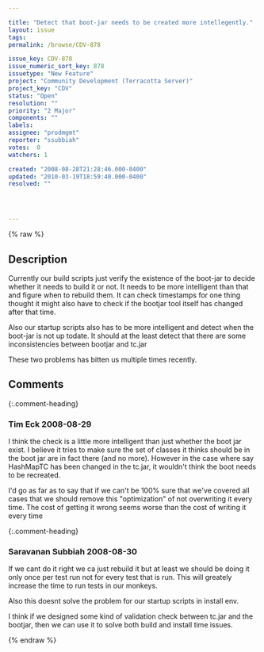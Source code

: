 ```yaml
---

title: "Detect that boot-jar needs to be created more intellegently."
layout: issue
tags: 
permalink: /browse/CDV-878

issue_key: CDV-878
issue_numeric_sort_key: 878
issuetype: "New Feature"
project: "Community Development (Terracotta Server)"
project_key: "CDV"
status: "Open"
resolution: ""
priority: "2 Major"
components: ""
labels: 
assignee: "prodmgmt"
reporter: "ssubbiah"
votes:  0
watchers: 1

created: "2008-08-28T21:28:46.000-0400"
updated: "2010-03-19T18:59:40.000-0400"
resolved: ""




---
```


{% raw %}

## Description

<div markdown="1" class="description">

Currently our build scripts just verify the existence of the boot-jar to decide whether it needs to build it or not. It needs to be more intelligent than that and figure when to rebuild them. It can check timestamps for one thing thought it might also have to check if the bootjar tool itself has changed after that time.

Also our startup scripts also has to be more intelligent and detect when the boot-jar is not up todate. It should at the least detect that there are some inconsistencies between bootjar and tc.jar

These two problems has bitten us multiple times recently.

</div>

## Comments


{:.comment-heading}
### **Tim Eck** <span class="date">2008-08-29</span>

<div markdown="1" class="comment">

I think the check is a little more intelligent than just whether the boot jar exist. I believe it tries to make sure the set of classes it thinks should be in the boot jar are in fact there (and no more). However in the case where say HashMapTC has been changed in the tc.jar, it wouldn't think the boot needs to be recreated. 

I'd go as far as to say that if we can't be 100% sure that we've covered all cases that we should remove this "optimization" of not overwriting it every time. The cost of getting it wrong seems worse than the cost of writing it every time

</div>


{:.comment-heading}
### **Saravanan Subbiah** <span class="date">2008-08-30</span>

<div markdown="1" class="comment">

If we cant do it right we ca just rebuild it but at least we should be doing it only once per test run not for every test that is run. This will greately increase the time to run tests in our monkeys.

Also this doesnt solve the problem for our startup scripts in install env. 

I think if we designed some kind of validation check between tc.jar and the bootjar, then we can use it to solve both build and install time issues.

</div>



{% endraw %}
